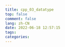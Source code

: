 ```yaml
---
title: cpp_03_datatype
top: false
comment: false
lang: zh-CN
date: 2022-06-18 12:57:15
tags:
categories:
---
```


